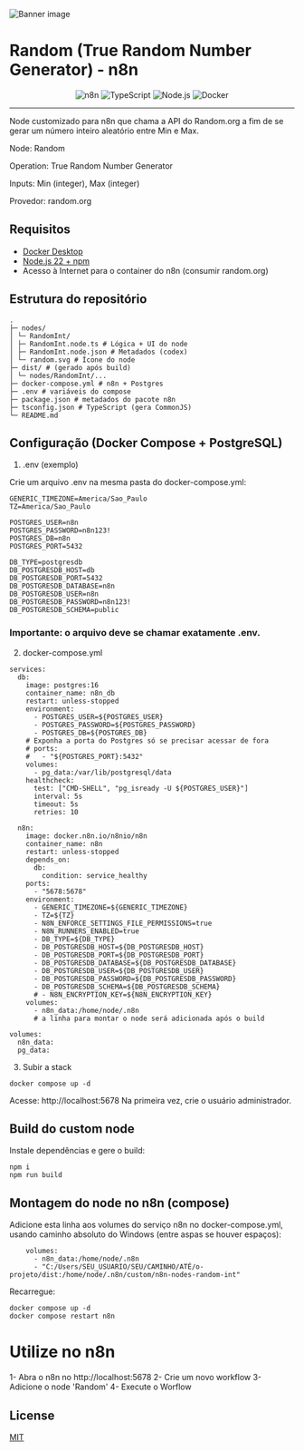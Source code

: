 ![Banner image](https://user-images.githubusercontent.com/10284570/173569848-c624317f-42b1-45a6-ab09-f0ea3c247648.png)

# Random (True Random Number Generator) - n8n

<div align="center">

![n8n](https://img.shields.io/badge/n8n-community%20node-28a9ff?logo=n8n&logoColor=white)
![TypeScript](https://img.shields.io/badge/TypeScript-5.8.3-3178C6?style=for-the-badge&logo=typescript&logoColor=white)
![Node.js](https://img.shields.io/badge/Node.js-22%20LTS-339933?logo=node.js&logoColor=white)
![Docker](https://img.shields.io/badge/Docker-Compose-2496ED?logo=docker&logoColor=white)

</div>

---

Node customizado para n8n que chama a API do Random.org a fim de se gerar um número inteiro aleatório entre Min e Max.

Node: Random

Operation: True Random Number Generator

Inputs: Min (integer), Max (integer)

Provedor: random.org

## Requisitos

- [Docker Desktop](https://docs.docker.com/get-started/get-docker/)
- [Node.js 22 + npm](https://nodejs.org/en/download)
- Acesso à Internet para o container do n8n (consumir random.org)

## Estrutura do repositório

```
.
├─ nodes/
│ └─ RandomInt/
│ ├─ RandomInt.node.ts # Lógica + UI do node
│ ├─ RandomInt.node.json # Metadados (codex)
│ └─ random.svg # Ícone do node
├─ dist/ # (gerado após build)
│ └─ nodes/RandomInt/...
├─ docker-compose.yml # n8n + Postgres
├─ .env # variáveis do compose
├─ package.json # metadados do pacote n8n
├─ tsconfig.json # TypeScript (gera CommonJS)
└─ README.md
```

## Configuração (Docker Compose + PostgreSQL)

1. .env (exemplo)

Crie um arquivo .env na mesma pasta do docker-compose.yml:

```
GENERIC_TIMEZONE=America/Sao_Paulo
TZ=America/Sao_Paulo

POSTGRES_USER=n8n
POSTGRES_PASSWORD=n8n123!
POSTGRES_DB=n8n
POSTGRES_PORT=5432

DB_TYPE=postgresdb
DB_POSTGRESDB_HOST=db
DB_POSTGRESDB_PORT=5432
DB_POSTGRESDB_DATABASE=n8n
DB_POSTGRESDB_USER=n8n
DB_POSTGRESDB_PASSWORD=n8n123!
DB_POSTGRESDB_SCHEMA=public
```

### Importante: o arquivo deve se chamar exatamente .env.

2. docker-compose.yml

```
services:
  db:
    image: postgres:16
    container_name: n8n_db
    restart: unless-stopped
    environment:
      - POSTGRES_USER=${POSTGRES_USER}
      - POSTGRES_PASSWORD=${POSTGRES_PASSWORD}
      - POSTGRES_DB=${POSTGRES_DB}
    # Exponha a porta do Postgres só se precisar acessar de fora
    # ports:
    #   - "${POSTGRES_PORT}:5432"
    volumes:
      - pg_data:/var/lib/postgresql/data
    healthcheck:
      test: ["CMD-SHELL", "pg_isready -U ${POSTGRES_USER}"]
      interval: 5s
      timeout: 5s
      retries: 10

  n8n:
    image: docker.n8n.io/n8nio/n8n
    container_name: n8n
    restart: unless-stopped
    depends_on:
      db:
        condition: service_healthy
    ports:
      - "5678:5678"
    environment:
      - GENERIC_TIMEZONE=${GENERIC_TIMEZONE}
      - TZ=${TZ}
      - N8N_ENFORCE_SETTINGS_FILE_PERMISSIONS=true
      - N8N_RUNNERS_ENABLED=true
      - DB_TYPE=${DB_TYPE}
      - DB_POSTGRESDB_HOST=${DB_POSTGRESDB_HOST}
      - DB_POSTGRESDB_PORT=${DB_POSTGRESDB_PORT}
      - DB_POSTGRESDB_DATABASE=${DB_POSTGRESDB_DATABASE}
      - DB_POSTGRESDB_USER=${DB_POSTGRESDB_USER}
      - DB_POSTGRESDB_PASSWORD=${DB_POSTGRESDB_PASSWORD}
      - DB_POSTGRESDB_SCHEMA=${DB_POSTGRESDB_SCHEMA}
      # - N8N_ENCRYPTION_KEY=${N8N_ENCRYPTION_KEY}
    volumes:
      - n8n_data:/home/node/.n8n
      # a linha para montar o node será adicionada após o build

volumes:
  n8n_data:
  pg_data:
```

3. Subir a stack

```
docker compose up -d
```

Acesse: http://localhost:5678
Na primeira vez, crie o usuário administrador.

## Build do custom node

Instale dependências e gere o build:

```
npm i
npm run build
```

## Montagem do node no n8n (compose)

Adicione esta linha aos volumes do serviço n8n no docker-compose.yml, usando caminho absoluto do Windows (entre aspas se houver espaços):

```
    volumes:
      - n8n_data:/home/node/.n8n
      - "C:/Users/SEU_USUARIO/SEU/CAMINHO/ATÉ/o-projeto/dist:/home/node/.n8n/custom/n8n-nodes-random-int"
```

Recarregue:

```
docker compose up -d
docker compose restart n8n
```

# Utilize no n8n

1- Abra o n8n no http://localhost:5678
2- Crie um novo workflow
3- Adicione o node 'Random'
4- Execute o Worflow

## License

[MIT](https://github.com/n8n-io/n8n-nodes-starter/blob/master/LICENSE.md)

